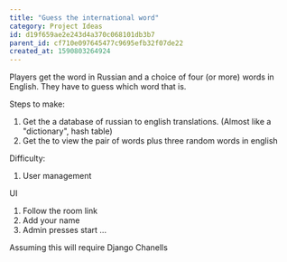 ```yaml
---
title: "Guess the international word"
category: Project Ideas
id: d19f659ae2e243d4a370c068101db3b7
parent_id: cf710e097645477c9695efb32f07de22
created_at: 1590803264924
---
```


Players get the word in Russian and a choice of four (or more) words in English. They have to guess which word that is.

Steps to make:
1) Get the a database of russian to english translations. (Almost like a "dictionary", hash table)
2) Get the to view the pair of words plus three random words in english

Difficulty:
1) User management

UI
1) Follow the room link
2) Add your name
3) Admin presses start ...

Assuming this will require Django Chanells

    